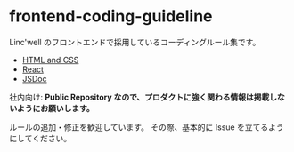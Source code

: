 # frontend-coding-guideline

Linc'well のフロントエンドで採用しているコーディングルール集です。

- [HTML and CSS](html-and-css/README.md)
- [React](react/README.md)
- [JSDoc](JSDoc/README.md)

社内向け: **Public Repository なので、プロダクトに強く関わる情報は掲載しないようにお願いします。**

ルールの追加・修正を歓迎しています。
その際、基本的に Issue を立てるようにしてください。
